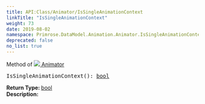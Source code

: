 ```yaml
---
title: API:Class/Animator/IsSingleAnimationContext
linkTitle: "IsSingleAnimationContext"
weight: 73
date: 2019-08-02
namespace: Primrose.DataModel.Animation.Animator.IsSingleAnimationContext
deprecated: false
no_list: true
---
```

Method of <a href="/docs/api-reference/Class/Animator"><img src="/icons/silk/film.png"/>&nbsp;Animator</a>
<pre class="method-declaration">
IsSingleAnimationContext(): <a class="type" href="/docs/api-reference/System/Primitives#boolean">bool</a></pre>
<b>Return Type: </b>
<a class="type" href="/docs/api-reference/System/Primitives#boolean">bool</a>
<br/>
<b>Description: </b>